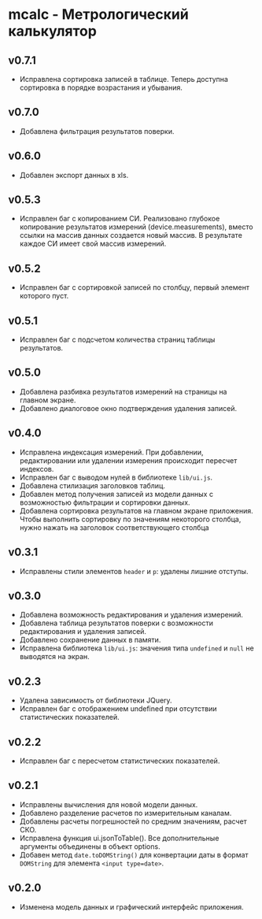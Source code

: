 # mcalc - Метрологический калькулятор

## v0.7.1
* Исправлена сортировка записей в таблице. Теперь доступна сортировка в порядке
возрастания и убывания.

## v0.7.0
* Добавлена фильтрация результатов поверки.

## v0.6.0
* Добавлен экспорт данных в xls.

## v0.5.3
* Исправлен баг с копированием СИ. Реализовано глубокое копирование результатов
измерений (device.measurements), вместо ссылки на массив данных создается новый массив.
В результате каждое СИ имеет свой массив измерений.

## v0.5.2
* Исправлен баг с сортировкой записей по столбцу, первый элемент которого пуст.

## v0.5.1
* Исправлен баг с подсчетом количества страниц таблицы результатов.

## v0.5.0
* Добавлена разбивка результатов измерений на страницы на главном экране.
* Добавлено диалоговое окно подтверждения удаления записей.

## v0.4.0
* Исправлена индексация измерений. При добавлении, редактировании или удалении
измерения происходит пересчет индексов.
* Исправлен баг с выводом нулей в библиотеке `lib/ui.js`.
* Добавлена стилизация заголовков таблиц.
* Добавлен метод получения записей из модели данных с возможностью фильтрации и
сортировки данных.
* Добавлена сортировка результатов на главном экране приложения.
Чтобы выполнить сортировку по значениям некоторого столбца, нужно нажать на 
заголовок соответствующего столбца

## v0.3.1
* Исправлены стили элементов `header` и `p`: удалены лишние отступы. 

## v0.3.0
* Добавлена возможность редактирования и удаления измерений.
* Добавлена таблица результатов поверки с возможности редактирования и
удаления записей.
* Добавлено сохранение данных в памяти.
* Исправлена библиотека `lib/ui.js`: значения типа `undefined` и `null` не
выводятся на экран.

## v0.2.3
* Удалена зависимость от библиотеки JQuery.
* Исправлен баг с отображением undefined при отсутствии статистических показателей.

## v0.2.2
* Исправлен баг с пересчетом статистических показателей. 

## v0.2.1 
* Исправлены вычисления для новой модели данных.
* Добавлено разделение расчетов по измерительным каналам.
* Добавлены расчеты погрешностей по средним значениям, расчет СКО.
* Исправлена функция ui.jsonToTable(). Все дополнительные аргументы
объединены в объект options.
* Добавен метод `date.toDOMString()` для конвертации даты в формат `DOMString`
для элемента `<input type=date>`.

## v0.2.0 
* Изменена модель данных и графический интерфейс приложения.
